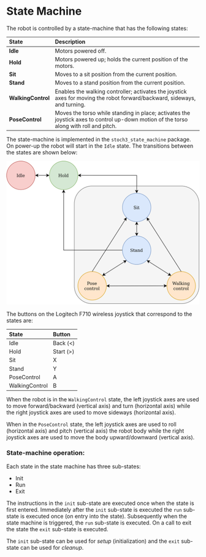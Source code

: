 # State Machine
The robot is controlled by a state-machine that has the following states: 

| State | Description |
|:--- | :--- |
| **Idle** | Motors powered off. |
| **Hold** | Motors powered up; holds the current position of the motors. |
| **Sit** | Moves to a sit position from the current position.
| **Stand** | Moves to a stand position from the current position. |
| **WalkingControl** | Enables the walking controller; activates the joystick axes for moving the robot forward/backward, sideways, and turning. |
| **PoseControl** | Moves the torso while standing in place; activates the joystick axes to control up-down motion of the torso along with roll and pitch. |

The state-machine is implemented in the `stoch3_state_machine` package. On power-up the robot will start in the `Idle` state. The transitions between the states are shown below:

<img src="img/state_machine.png" alt="state-machine" width="700"/>

The buttons on the Logitech F710 wireless joystick that correspond to the states are:

| State | Button |
| :--- | :--- |
| Idle | Back (<)|
| Hold | Start (>)|
| Sit | X |
| Stand | Y |
| PoseControl | A |
| WalkingControl | B |


When the robot is in the `WalkingControl` state, the left joystick axes are used to move forward/backward (vertical axis) and turn (horizontal axis) while the right joystick axes are used to move sideways (horizontal axis).

When in the `PoseControl` state, the left joystick axes are used to roll (horizontal axis) and pitch (vertical axis) the robot body while the right joystick axes are used to move the body upward/downward (vertical axis). 

### State-machine operation:
Each state in the state machine has three sub-states:

- Init
- Run
- Exit

The instructions in the `init` sub-state are executed once when the state is first entered. Immediately after the `init` sub-state is executed the `run` sub-state is executed once (on entry into the state). Subsequently when the state machine is triggered, the `run` sub-state is executed. On a call to exit the state the `exit` sub-state is executed. 

The `init` sub-state can be used for *setup* (initialization) and the `exit` sub-state can be used for *cleanup*.
 
